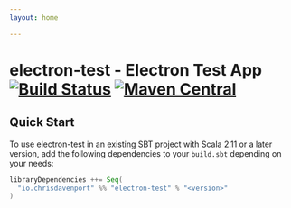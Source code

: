 ```yaml
---
layout: home

---
```


# electron-test - Electron Test App [![Build Status](https://travis-ci.com/ChristopherDavenport/electron-test.svg?branch=master)](https://travis-ci.com/ChristopherDavenport/electron-test) [![Maven Central](https://maven-badges.herokuapp.com/maven-central/io.chrisdavenport/electron-test_2.12/badge.svg)](https://maven-badges.herokuapp.com/maven-central/io.chrisdavenport/electron-test_2.12)

## Quick Start

To use electron-test in an existing SBT project with Scala 2.11 or a later version, add the following dependencies to your
`build.sbt` depending on your needs:

```scala
libraryDependencies ++= Seq(
  "io.chrisdavenport" %% "electron-test" % "<version>"
)
```